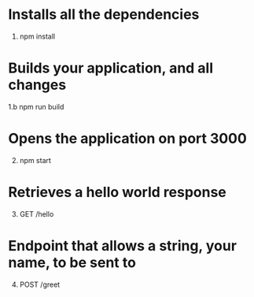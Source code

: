 # Installs all the dependencies
1. npm install

# Builds your application, and all changes
1.b npm run build

# Opens the application on port 3000 
2. npm start

# Retrieves a hello world response
3. GET /hello 

# Endpoint that allows a string, your name, to be sent to
4. POST /greet